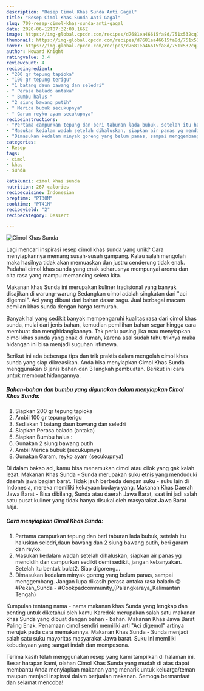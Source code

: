```yaml
---
description: "Resep Cimol Khas Sunda Anti Gagal"
title: "Resep Cimol Khas Sunda Anti Gagal"
slug: 709-resep-cimol-khas-sunda-anti-gagal
date: 2020-06-12T07:32:00.166Z
image: https://img-global.cpcdn.com/recipes/d7681ea46615fa8d/751x532cq70/cimol-khas-sunda-foto-resep-utama.jpg
thumbnail: https://img-global.cpcdn.com/recipes/d7681ea46615fa8d/751x532cq70/cimol-khas-sunda-foto-resep-utama.jpg
cover: https://img-global.cpcdn.com/recipes/d7681ea46615fa8d/751x532cq70/cimol-khas-sunda-foto-resep-utama.jpg
author: Howard Knight
ratingvalue: 3.4
reviewcount: 4
recipeingredient:
- "200 gr tepung tapioka"
- "100 gr tepung terigu"
- "1 batang daun bawang dan seledri"
- " Perasa balado antaka"
- " Bumbu halus "
- "2 siung bawang putih"
- " Merica bubuk secukupnya"
- " Garam reyko ayam secukupnya"
recipeinstructions:
- "Pertama campurkan tepung dan beri taburan lada bubuk, setelah itu haluskan seledri,daun bawang dan 2 siung bawang putih, beri garam dan reyko."
- "Masukan kedalam wadah setelah dihaluskan, siapkan air panas yg mendidih dan campurkan sedikit demi sedikit, jangan kebanyakan. Setelah itu bentuk bulat2. Siap digoreng..."
- "Dimasukan kedalam minyak goreng yang belum panas, sampai menggembang. Jangan lupa dikasih perasa antaka rasa balado 😊 #Pekan_Sunda #Cookpadcommunity_(Palangkaraya_Kalimantan Tengah)"
categories:
- Resep
tags:
- cimol
- khas
- sunda

katakunci: cimol khas sunda 
nutrition: 267 calories
recipecuisine: Indonesian
preptime: "PT30M"
cooktime: "PT41M"
recipeyield: "2"
recipecategory: Dessert

---
```



![Cimol Khas Sunda](https://img-global.cpcdn.com/recipes/d7681ea46615fa8d/751x532cq70/cimol-khas-sunda-foto-resep-utama.jpg)

Lagi mencari inspirasi resep cimol khas sunda yang unik? Cara menyiapkannya memang susah-susah gampang. Kalau salah mengolah maka hasilnya tidak akan memuaskan dan justru cenderung tidak enak. Padahal cimol khas sunda yang enak seharusnya mempunyai aroma dan cita rasa yang mampu memancing selera kita.

Makanan khas Sunda ini merupakan kuliner tradisional yang banyak disajikan di warung-warung Sedangkan cimol adalah singkatan dari &#34;aci digemol&#34;. Aci yang dibuat dari bahan dasar sagu. Jual berbagai macam cemilan khas sunda dengan harga termurah.

Banyak hal yang sedikit banyak mempengaruhi kualitas rasa dari cimol khas sunda, mulai dari jenis bahan, kemudian pemilihan bahan segar hingga cara membuat dan menghidangkannya. Tak perlu pusing jika mau menyiapkan cimol khas sunda yang enak di rumah, karena asal sudah tahu triknya maka hidangan ini bisa menjadi suguhan istimewa.


Berikut ini ada beberapa tips dan trik praktis dalam mengolah cimol khas sunda yang siap dikreasikan. Anda bisa menyiapkan Cimol Khas Sunda menggunakan 8 jenis bahan dan 3 langkah pembuatan. Berikut ini cara untuk membuat hidangannya.

<!--inarticleads1-->

##### Bahan-bahan dan bumbu yang digunakan dalam menyiapkan Cimol Khas Sunda:

1. Siapkan 200 gr tepung tapioka
1. Ambil 100 gr tepung terigu
1. Sediakan 1 batang daun bawang dan seledri
1. Siapkan  Perasa balado (antaka)
1. Siapkan  Bumbu halus :
1. Gunakan 2 siung bawang putih
1. Ambil  Merica bubuk (secukupnya)
1. Gunakan  Garam, reyko ayam (secukupnya)


Di dalam bakso aci, kamu bisa menemukan cimol atau cilok yang gak kalah lezat. Makanan Khas Sunda - Sunda merupakan suku etnis yang menduduki daerah jawa bagian barat. Tidak jauh berbeda dengan suku - suku lain di Indonesia, mereka memiliki kekayaan budaya yang. Makanan Khas Daerah Jawa Barat - Bisa dibilang, Sunda atau daerah Jawa Barat, saat ini jadi salah satu pusat kuliner yang tidak hanya disukai oleh masyarakat Jawa Barat saja. 

<!--inarticleads2-->

##### Cara menyiapkan Cimol Khas Sunda:

1. Pertama campurkan tepung dan beri taburan lada bubuk, setelah itu haluskan seledri,daun bawang dan 2 siung bawang putih, beri garam dan reyko.
1. Masukan kedalam wadah setelah dihaluskan, siapkan air panas yg mendidih dan campurkan sedikit demi sedikit, jangan kebanyakan. Setelah itu bentuk bulat2. Siap digoreng...
1. Dimasukan kedalam minyak goreng yang belum panas, sampai menggembang. Jangan lupa dikasih perasa antaka rasa balado 😊 #Pekan_Sunda - #Cookpadcommunity_(Palangkaraya_Kalimantan Tengah)


Kumpulan tentang nama - nama makanan khas Sunda yang lengkap dan penting untuk diketahui oleh kamu Karedok merupakan salah satu makanan khas Sunda yang dibuat dengan bahan - bahan. Makanan Khas Jawa Barat Paling Enak. Penamaan cimol sendiri memiliki arti &#34;Aci digemol&#34; artinya merujuk pada cara memakannya. Makanan Khas Sunda - Sunda menjadi salah satu suku mayoritas masyarakat Jawa barat. Suku ini memiliki kebudayaan yang sangat indah dan mempesona. 

Terima kasih telah menggunakan resep yang kami tampilkan di halaman ini. Besar harapan kami, olahan Cimol Khas Sunda yang mudah di atas dapat membantu Anda menyiapkan makanan yang menarik untuk keluarga/teman maupun menjadi inspirasi dalam berjualan makanan. Semoga bermanfaat dan selamat mencoba!
